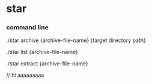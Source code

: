# star
### command line

./star archive {archive-file-name} {target directory path}
  
./star list {archive-file-name}
  
./star extract {archive-file-name}

// hi aaaaaaaaa
